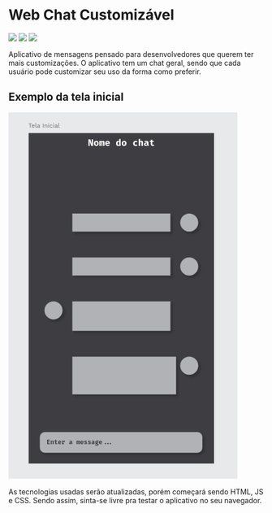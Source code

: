 # Web Chat Customizável

![](https://img.shields.io/badge/version-1.0.0-blue)
![](https://img.shields.io/badge/techs-html,_js,_css-blue)
![](https://img.shields.io/badge/contributors-3-success)

Aplicativo de mensagens pensado para desenvolvedores que querem ter mais customizações. O aplicativo tem um chat geral, sendo que cada usuário pode customizar seu uso da forma como preferir.

## Exemplo da tela inicial

![](./assets-readme/mainChat.png)

As tecnologias usadas serão atualizadas, porém começará sendo HTML, JS e CSS. Sendo assim, sinta-se livre pra testar o aplicativo no seu navegador.